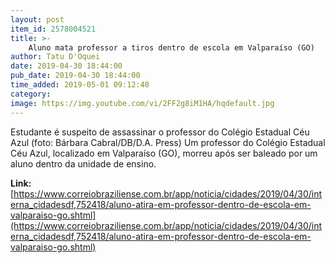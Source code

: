 ```yaml
---
layout: post
item_id: 2578004521
title: >-
    Aluno mata professor a tiros dentro de escola em Valparaíso (GO)
author: Tatu D'Oquei
date: 2019-04-30 18:44:00
pub_date: 2019-04-30 18:44:00
time_added: 2019-05-01 09:12:48
category: 
image: https://img.youtube.com/vi/2FF2g8iM1HA/hqdefault.jpg
---
```


Estudante é suspeito de assassinar o professor do Colégio Estadual Céu Azul (foto: Bárbara Cabral/DB/D.A. Press) Um professor do Colégio Estadual Céu Azul, localizado em Valparaíso (GO), morreu após ser baleado por um aluno dentro da unidade de ensino.

**Link:** [https://www.correiobraziliense.com.br/app/noticia/cidades/2019/04/30/interna_cidadesdf,752418/aluno-atira-em-professor-dentro-de-escola-em-valparaiso-go.shtml](https://www.correiobraziliense.com.br/app/noticia/cidades/2019/04/30/interna_cidadesdf,752418/aluno-atira-em-professor-dentro-de-escola-em-valparaiso-go.shtml)

